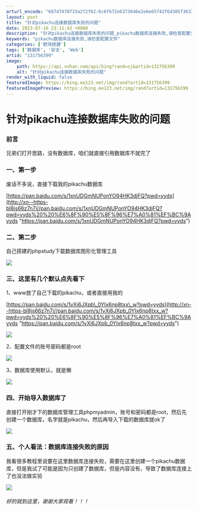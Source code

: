 ```yaml
---
arturl_encode: "68747470733a2f2f62:6c6f672e6373646e2e6e65742f6d305f36333030313831332f:61727469636c652f64657461696c732f313331373536333939"
layout: post
title: "针对pikachu连接数据库失败的问题"
date: 2023-07-16 23:11:42 +0800
description: "针对pikachu连接数据库失败的问题_pikachu数据库连接失败,请检查配置文件"
keywords: "pikachu数据库连接失败,请检查配置文件"
categories: ['靶场搭建']
tags: ['数据库', '安全', 'Web']
artid: "131756399"
image:
    path: https://api.vvhan.com/api/bing?rand=sj&artid=131756399
    alt: "针对pikachu连接数据库失败的问题"
render_with_liquid: false
featuredImage: https://bing.ee123.net/img/rand?artid=131756399
featuredImagePreview: https://bing.ee123.net/img/rand?artid=131756399
---
```


# 针对pikachu连接数据库失败的问题

### 前言

兄弟们打开思路，没有数据库，咱们就直接引用数据库不就完了

### 一、第一步

废话不多说，直接下载我的pikachu数据库

[​​​​​​https://pan.baidu.com/s/1xnUDGmNUPonYO94HK3djFQ?pwd=yyds](http://xn--https-bl8js66z7n7i//pan.baidu.com/s/1xnUDGmNUPonYO94HK3djFQ?pwd=yyds%20%20%E6%8F%90%E5%8F%96%E7%A0%81%EF%BC%9Ayyds "​​​​​​https://pan.baidu.com/s/1xnUDGmNUPonYO94HK3djFQ?pwd=yyds")

### 二、第二步

自己搭建的phpstudy下载数据库图形化管理工具

![](https://i-blog.csdnimg.cn/blog_migrate/e78313157438e600ccdf1b735d3a0143.png)

### 三、这里有几个默认点先看下

1、www放了自己下载的pikachu，或者直接用我的

[https://pan.baidu.com/s/1vXi6JXpb\_0YIx6np8txx\_w?pwd=yyds](http://xn--https-bl8js66z7n7i//pan.baidu.com/s/1vXi6JXpb_0YIx6np8txx_w?pwd=yyds%20%20%E6%8F%90%E5%8F%96%E7%A0%81%EF%BC%9Ayyds "https://pan.baidu.com/s/1vXi6JXpb_0YIx6np8txx_w?pwd=yyds")

![](https://i-blog.csdnimg.cn/blog_migrate/7b6e8c9126e3cddb8ed9e4318f4d80c4.png)

2、配置文件的账号密码都是root

![](https://i-blog.csdnimg.cn/blog_migrate/5c4c1e7c03ba54451d1e104f90d6312f.png)

3、数据库使用默认，就是懒

![](https://i-blog.csdnimg.cn/blog_migrate/db5c5171dccc2f25df290f98a48eb9ab.png)

### 四、开始导入数据库了

直接打开刚才下的数据库管理工具phpmyadmin，账号和密码都是root，然后先创建一个数据库，名字就是pikachu，然后再导入下载的数据库就ok了

![](https://i-blog.csdnimg.cn/blog_migrate/1aa47b60b5cbc3044e559c7c58798e89.png)

### 五、个人看法：数据库连接失败的原因

我看很多教程里说要在这里数据库连接失败，需要在这里创建一个pikachu数据库，但是我试了可能是因为只创建了数据库，但是内容没有，导致了数据库连接上了也没法做实验

![](https://i-blog.csdnimg.cn/blog_migrate/6489ab7dce2ca10aef6b40a3eb000bc5.png)

###### 好的就到这里，谢谢大家观看！！！